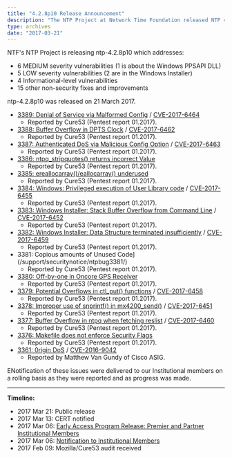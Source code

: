 ```yaml
---
title: "4.2.8p10 Release Announcement"
description: "The NTP Project at Network Time Foundation released NTP 4.2.8p10 on March 21, 2017. This release addresses 15 vulnerabilities and 15 other non-security fixes and improvements."
type: archives
date: "2017-03-21"
---
```


NTF's NTP Project is releasing ntp-4.2.8p10 which addresses:

* 6 MEDIUM severity vulnerabilities (1 is about the Windows PPSAPI DLL)
* 5 LOW severity vulnerabilities (2 are in the Windows Installer)
* 4 Informational-level vulnerabilities 
* 15 other non-security fixes and improvements 

ntp-4.2.8p10 was released on 21 March 2017.

* [3389: Denial of Service via Malformed Config](/support/securitynotice/ntpbug3389/) / [CVE-2017-6464](https://nvd.nist.gov/vuln/detail/CVE-2017-6464)
  * Reported by Cure53 (Pentest report 01.2017).
* [3388: Buffer Overflow in DPTS Clock](/support/securitynotice/ntpbug3388/) / [CVE-2017-6462](https://nvd.nist.gov/vuln/detail/CVE-2017-6462)
  * Reported by Cure53 (Pentest report 01.2017). 
* [3387: Authenticated DoS via Malicious Config Option](/support/securitynotice/ntpbug3387/) / [CVE-2017-6463](https://nvd.nist.gov/vuln/detail/CVE-2017-6463)
  * Reported by Cure53 (Pentest report 01.2017). 
* [3386: ntpq_stripquotes() returns incorrect Value](/support/securitynotice/ntpbug3386/)
  * Reported by Cure53 (Pentest report 01.2017). 
* [3385: ereallocarray()/eallocarray() underused](/support/securitynotice/ntpbug3385/)
  * Reported by Cure53 (Pentest report 01.2017). 
* [3384: Windows: Privileged execution of User Library code](/support/securitynotice/ntpbug3384/) / [CVE-2017-6455](https://nvd.nist.gov/vuln/detail/CVE-2017-6455)
  * Reported by Cure53 (Pentest report 01.2017). 
* [3383: Windows Installer: Stack Buffer Overflow from Command Line](/support/securitynotice/ntpbug3383/) / [CVE-2017-6452](https://nvd.nist.gov/vuln/detail/CVE-2017-6452)
  * Reported by Cure53 (Pentest report 01.2017). 
* [3382: Windows Installer: Data Structure terminated insufficiently](/support/securitynotice/ntpbug3382/) / [CVE-2017-6459](https://nvd.nist.gov/vuln/detail/CVE-2017-6459)
  * Reported by Cure53 (Pentest report 01.2017). 
* 3381: Copious amounts of Unused Code](/support/securitynotice/ntpbug3381/)
  * Reported by Cure53 (Pentest report 01.2017). 
* [3380: Off-by-one in Oncore GPS Receiver](/support/securitynotice/ntpbug3380/)
  * Reported by Cure53 (Pentest report 01.2017). 
* [3379: Potential Overflows in ctl_put() functions](/support/securitynotice/ntpbug3379/) / [CVE-2017-6458](https://nvd.nist.gov/vuln/detail/CVE-2017-6458)
  * Reported by Cure53 (Pentest report 01.2017). 
* [3378: Improper use of snprintf() in mx4200_send()](/support/securitynotice/ntpbug3378/) / [CVE-2017-6451](https://nvd.nist.gov/vuln/detail/CVE-2017-6451)
  * Reported by Cure53 (Pentest report 01.2017). 
* [3377: Buffer Overflow in ntpq when fetching reslist](/support/securitynotice/ntpbug3377/) / [CVE-2017-6460](https://nvd.nist.gov/vuln/detail/CVE-2017-6460)
  * Reported by Cure53 (Pentest report 01.2017). 
* [3376: Makefile does not enforce Security Flags](/support/securitynotice/ntpbug3376/)
  * Reported by Cure53 (Pentest report 01.2017). 
* [3361: 0rigin DoS](/support/securitynotice/ntpbug3361/) / [CVE-2016-9042](https://nvd.nist.gov/vuln/detail/CVE-2016-9042)
  * Reported by Matthew Van Gundy of Cisco ASIG. 

ENotification of these issues were delivered to our Institutional members on a rolling basis as they were reported and as progress was made.

* * *

**Timeline:**

* 2017 Mar 21: Public release
* 2017 Mar 13: CERT notified 
* 2017 Mar 06: [Early Access Program Release: Premier and Partner Institutional Members](https://www.nwtime.org/membership/benefits/)
* 2017 Mar 06: [Notification to Institutional Members](https://www.nwtime.org/membership/benefits/)
* 2017 Feb 09: Mozilla/Cure53 audit received 